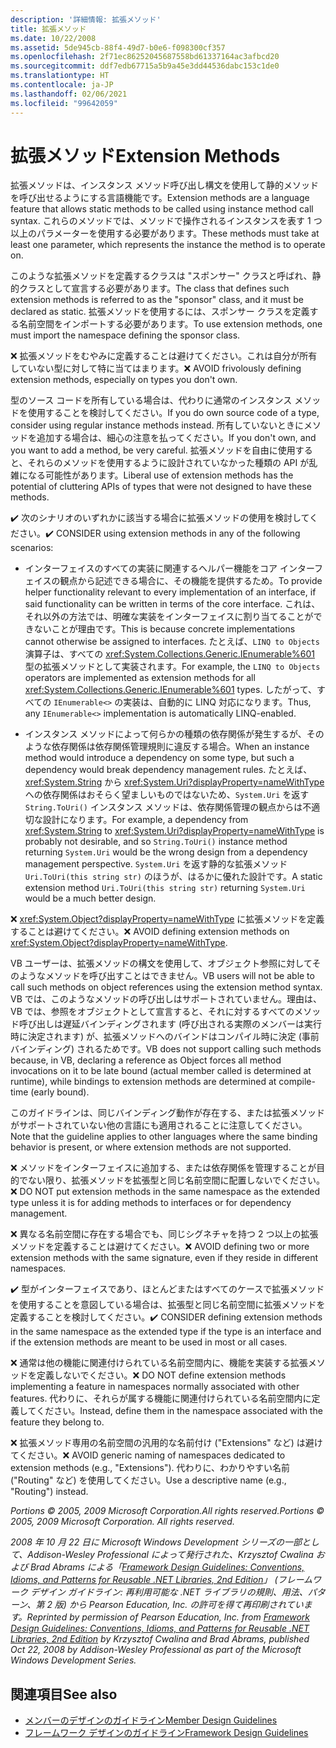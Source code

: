 ```yaml
---
description: '詳細情報: 拡張メソッド'
title: 拡張メソッド
ms.date: 10/22/2008
ms.assetid: 5de945cb-88f4-49d7-b0e6-f098300cf357
ms.openlocfilehash: 2f71ec86252045687558bd61337164ac3afbcd20
ms.sourcegitcommit: ddf7edb67715a5b9a45e3dd44536dabc153c1de0
ms.translationtype: HT
ms.contentlocale: ja-JP
ms.lasthandoff: 02/06/2021
ms.locfileid: "99642059"
---
```

# <a name="extension-methods"></a><span data-ttu-id="c3552-103">拡張メソッド</span><span class="sxs-lookup"><span data-stu-id="c3552-103">Extension Methods</span></span>

<span data-ttu-id="c3552-104">拡張メソッドは、インスタンス メソッド呼び出し構文を使用して静的メソッドを呼び出せるようにする言語機能です。</span><span class="sxs-lookup"><span data-stu-id="c3552-104">Extension methods are a language feature that allows static methods to be called using instance method call syntax.</span></span> <span data-ttu-id="c3552-105">これらのメソッドでは、メソッドで操作されるインスタンスを表す 1 つ以上のパラメーターを使用する必要があります。</span><span class="sxs-lookup"><span data-stu-id="c3552-105">These methods must take at least one parameter, which represents the instance the method is to operate on.</span></span>

 <span data-ttu-id="c3552-106">このような拡張メソッドを定義するクラスは "スポンサー" クラスと呼ばれ、静的クラスとして宣言する必要があります。</span><span class="sxs-lookup"><span data-stu-id="c3552-106">The class that defines such extension methods is referred to as the "sponsor" class, and it must be declared as static.</span></span> <span data-ttu-id="c3552-107">拡張メソッドを使用するには、スポンサー クラスを定義する名前空間をインポートする必要があります。</span><span class="sxs-lookup"><span data-stu-id="c3552-107">To use extension methods, one must import the namespace defining the sponsor class.</span></span>

 <span data-ttu-id="c3552-108">❌ 拡張メソッドをむやみに定義することは避けてください。これは自分が所有していない型に対して特に当てはまります。</span><span class="sxs-lookup"><span data-stu-id="c3552-108">❌ AVOID frivolously defining extension methods, especially on types you don't own.</span></span>

 <span data-ttu-id="c3552-109">型のソース コードを所有している場合は、代わりに通常のインスタンス メソッドを使用することを検討してください。</span><span class="sxs-lookup"><span data-stu-id="c3552-109">If you do own source code of a type, consider using regular instance methods instead.</span></span> <span data-ttu-id="c3552-110">所有していないときにメソッドを追加する場合は、細心の注意を払ってください。</span><span class="sxs-lookup"><span data-stu-id="c3552-110">If you don't own, and you want to add a method, be very careful.</span></span> <span data-ttu-id="c3552-111">拡張メソッドを自由に使用すると、それらのメソッドを使用するように設計されていなかった種類の API が乱雑になる可能性があります。</span><span class="sxs-lookup"><span data-stu-id="c3552-111">Liberal use of extension methods has the potential of cluttering APIs of types that were not designed to have these methods.</span></span>

 <span data-ttu-id="c3552-112">✔️ 次のシナリオのいずれかに該当する場合に拡張メソッドの使用を検討してください。</span><span class="sxs-lookup"><span data-stu-id="c3552-112">✔️ CONSIDER using extension methods in any of the following scenarios:</span></span>

- <span data-ttu-id="c3552-113">インターフェイスのすべての実装に関連するヘルパー機能をコア インターフェイスの観点から記述できる場合に、その機能を提供するため。</span><span class="sxs-lookup"><span data-stu-id="c3552-113">To provide helper functionality relevant to every implementation of an interface, if said functionality can be written in terms of the core interface.</span></span> <span data-ttu-id="c3552-114">これは、それ以外の方法では、明確な実装をインターフェイスに割り当てることができないことが理由です。</span><span class="sxs-lookup"><span data-stu-id="c3552-114">This is because concrete implementations cannot otherwise be assigned to interfaces.</span></span> <span data-ttu-id="c3552-115">たとえば、`LINQ to Objects` 演算子は、すべての <xref:System.Collections.Generic.IEnumerable%601> 型の拡張メソッドとして実装されます。</span><span class="sxs-lookup"><span data-stu-id="c3552-115">For example, the `LINQ to Objects` operators are implemented as extension methods for all <xref:System.Collections.Generic.IEnumerable%601> types.</span></span> <span data-ttu-id="c3552-116">したがって、すべての `IEnumerable<>` の実装は、自動的に LINQ 対応になります。</span><span class="sxs-lookup"><span data-stu-id="c3552-116">Thus, any `IEnumerable<>` implementation is automatically LINQ-enabled.</span></span>

- <span data-ttu-id="c3552-117">インスタンス メソッドによって何らかの種類の依存関係が発生するが、そのような依存関係は依存関係管理規則に違反する場合。</span><span class="sxs-lookup"><span data-stu-id="c3552-117">When an instance method would introduce a dependency on some type, but such a dependency would break dependency management rules.</span></span> <span data-ttu-id="c3552-118">たとえば、<xref:System.String> から <xref:System.Uri?displayProperty=nameWithType> への依存関係はおそらく望ましいものではないため、`System.Uri` を返す `String.ToUri()` インスタンス メソッドは、依存関係管理の観点からは不適切な設計になります。</span><span class="sxs-lookup"><span data-stu-id="c3552-118">For example, a dependency from <xref:System.String> to <xref:System.Uri?displayProperty=nameWithType> is probably not desirable, and so `String.ToUri()` instance method returning `System.Uri` would be the wrong design from a dependency management perspective.</span></span> <span data-ttu-id="c3552-119">`System.Uri` を返す静的な拡張メソッド `Uri.ToUri(this string str)` のほうが、はるかに優れた設計です。</span><span class="sxs-lookup"><span data-stu-id="c3552-119">A static extension method `Uri.ToUri(this string str)` returning `System.Uri` would be a much better design.</span></span>

 <span data-ttu-id="c3552-120">❌ <xref:System.Object?displayProperty=nameWithType> に拡張メソッドを定義することは避けてください。</span><span class="sxs-lookup"><span data-stu-id="c3552-120">❌ AVOID defining extension methods on <xref:System.Object?displayProperty=nameWithType>.</span></span>

 <span data-ttu-id="c3552-121">VB ユーザーは、拡張メソッドの構文を使用して、オブジェクト参照に対してそのようなメソッドを呼び出すことはできません。</span><span class="sxs-lookup"><span data-stu-id="c3552-121">VB users will not be able to call such methods on object references using the extension method syntax.</span></span> <span data-ttu-id="c3552-122">VB では、このようなメソッドの呼び出しはサポートされていません。理由は、VB では、参照をオブジェクトとして宣言すると、それに対するすべてのメソッド呼び出しは遅延バインディングされます (呼び出される実際のメンバーは実行時に決定されます) が、拡張メソッドへのバインドはコンパイル時に決定 (事前バインディング) されるためです。</span><span class="sxs-lookup"><span data-stu-id="c3552-122">VB does not support calling such methods because, in VB, declaring a reference as Object forces all method invocations on it to be late bound (actual member called is determined at runtime), while bindings to extension methods are determined at compile-time (early bound).</span></span>

 <span data-ttu-id="c3552-123">このガイドラインは、同じバインディング動作が存在する、または拡張メソッドがサポートされていない他の言語にも適用されることに注意してください。</span><span class="sxs-lookup"><span data-stu-id="c3552-123">Note that the guideline applies to other languages where the same binding behavior is present, or where extension methods are not supported.</span></span>

 <span data-ttu-id="c3552-124">❌ メソッドをインターフェイスに追加する、または依存関係を管理することが目的でない限り、拡張メソッドを拡張型と同じ名前空間に配置しないでください。</span><span class="sxs-lookup"><span data-stu-id="c3552-124">❌ DO NOT put extension methods in the same namespace as the extended type unless it is for adding methods to interfaces or for dependency management.</span></span>

 <span data-ttu-id="c3552-125">❌ 異なる名前空間に存在する場合でも、同じシグネチャを持つ 2 つ以上の拡張メソッドを定義することは避けてください。</span><span class="sxs-lookup"><span data-stu-id="c3552-125">❌ AVOID defining two or more extension methods with the same signature, even if they reside in different namespaces.</span></span>

 <span data-ttu-id="c3552-126">✔️ 型がインターフェイスであり、ほとんどまたはすべてのケースで拡張メソッドを使用することを意図している場合は、拡張型と同じ名前空間に拡張メソッドを定義することを検討してください。</span><span class="sxs-lookup"><span data-stu-id="c3552-126">✔️ CONSIDER defining extension methods in the same namespace as the extended type if the type is an interface and if the extension methods are meant to be used in most or all cases.</span></span>

 <span data-ttu-id="c3552-127">❌ 通常は他の機能に関連付けられている名前空間内に、機能を実装する拡張メソッドを定義しないでください。</span><span class="sxs-lookup"><span data-stu-id="c3552-127">❌ DO NOT define extension methods implementing a feature in namespaces normally associated with other features.</span></span> <span data-ttu-id="c3552-128">代わりに、それらが属する機能に関連付けられている名前空間内に定義してください。</span><span class="sxs-lookup"><span data-stu-id="c3552-128">Instead, define them in the namespace associated with the feature they belong to.</span></span>

 <span data-ttu-id="c3552-129">❌ 拡張メソッド専用の名前空間の汎用的な名前付け ("Extensions" など) は避けてください。</span><span class="sxs-lookup"><span data-stu-id="c3552-129">❌ AVOID generic naming of namespaces dedicated to extension methods (e.g., "Extensions").</span></span> <span data-ttu-id="c3552-130">代わりに、わかりやすい名前 ("Routing" など) を使用してください。</span><span class="sxs-lookup"><span data-stu-id="c3552-130">Use a descriptive name (e.g., "Routing") instead.</span></span>

 <span data-ttu-id="c3552-131">*Portions &copy; 2005, 2009 Microsoft Corporation.All rights reserved.*</span><span class="sxs-lookup"><span data-stu-id="c3552-131">*Portions &copy; 2005, 2009 Microsoft Corporation. All rights reserved.*</span></span>

 <span data-ttu-id="c3552-132">*2008 年 10 月 22 日に Microsoft Windows Development シリーズの一部として、Addison-Wesley Professional によって発行された、Krzysztof Cwalina および Brad Abrams による「[Framework Design Guidelines: Conventions, Idioms, and Patterns for Reusable .NET Libraries, 2nd Edition](https://www.informit.com/store/framework-design-guidelines-conventions-idioms-and-9780321545619)」 (フレームワーク デザイン ガイドライン: 再利用可能な .NET ライブラリの規則、用法、パターン、第 2 版) から Pearson Education, Inc. の許可を得て再印刷されています。*</span><span class="sxs-lookup"><span data-stu-id="c3552-132">*Reprinted by permission of Pearson Education, Inc. from [Framework Design Guidelines: Conventions, Idioms, and Patterns for Reusable .NET Libraries, 2nd Edition](https://www.informit.com/store/framework-design-guidelines-conventions-idioms-and-9780321545619) by Krzysztof Cwalina and Brad Abrams, published Oct 22, 2008 by Addison-Wesley Professional as part of the Microsoft Windows Development Series.*</span></span>

## <a name="see-also"></a><span data-ttu-id="c3552-133">関連項目</span><span class="sxs-lookup"><span data-stu-id="c3552-133">See also</span></span>

- [<span data-ttu-id="c3552-134">メンバーのデザインのガイドライン</span><span class="sxs-lookup"><span data-stu-id="c3552-134">Member Design Guidelines</span></span>](member.md)
- [<span data-ttu-id="c3552-135">フレームワーク デザインのガイドライン</span><span class="sxs-lookup"><span data-stu-id="c3552-135">Framework Design Guidelines</span></span>](index.md)
